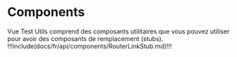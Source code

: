 # Components

Vue Test Utils comprend des composants utilitaires que vous pouvez utiliser pour avoir des composants de remplacement (stubs).
!!!include(docs/fr/api/components/RouterLinkStub.md)!!!
